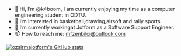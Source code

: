 - 👋 Hi, I’m @k4boom, I am currently enjoying my time as a computer engineering student in ODTU.
- 👀 I’m interested in basketball,drawing,airsoft and rally sports
- 🌱 I’m currently workingat Jotform as a Software Support Engineer.
- 📫 How to reach me: mfzenbilci@outlook.com 

[![ozsirmajotform's GitHub stats](https://github-readme-stats.vercel.app/api?username=k4boom&theme=merko)](https://github.com/ozsirmajotform/github-readme-stats)
